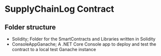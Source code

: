 # SupplyChainLog Contract

## Folder structure

- Solidity; Folder for the SmartContracts and Libraries written in Solidity
- ConsoleAppGanache; A .NET Core Console app to deploy and test the contract to a local test Ganache instance